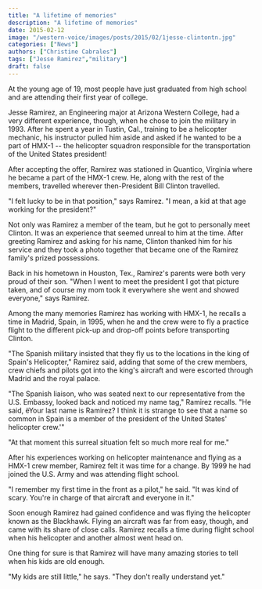 ```yaml
---
title: "A lifetime of memories"
description: "A lifetime of memories"
date: 2015-02-12
image: "/western-voice/images/posts/2015/02/1jesse-clintontn.jpg"
categories: ["News"]
authors: ["Christine Cabrales"]
tags: ["Jesse Ramirez","military"]
draft: false
---
```

At the young age of 19, most people have just graduated from high school and are attending their first year of college.

Jesse Ramirez, an Engineering major at Arizona Western College, had a very different experience, though, when he chose to join the military in 1993. After he spent a year in Tustin, Cal., training to be a helicopter mechanic, his instructor pulled him aside and asked if he wanted to be a part of HMX-1 -- the helicopter squadron responsible for the transportation of the United States president!

After accepting the offer, Ramirez was stationed in Quantico, Virginia where he became a part of the HMX-1 crew. He, along with the rest of the members, travelled wherever then-President Bill Clinton travelled.

"I felt lucky to be in that position," says Ramirez. "I mean, a kid at that age working for the president?"

Not only was Ramirez a member of the team, but he got to personally meet Clinton. It was an experience that seemed unreal to him at the time. After greeting Ramirez and asking for his name, Clinton thanked him for his service and they took a photo together that became one of the Ramirez family's prized possessions.

Back in his hometown in Houston, Tex., Ramirez's parents were both very proud of their son. "When I went to meet the president I got that picture taken, and of course my mom took it everywhere she went and showed everyone," says Ramirez.

Among the many memories Ramirez has working with HMX-1, he recalls a time in Madrid, Spain, in 1995, when he and the crew were to fly a practice flight to the different pick-up and drop-off points before transporting Clinton.

"The Spanish military insisted that they fly us to the locations in the king of Spain's Helicopter," Ramirez said, adding that some of the crew members, crew chiefs and pilots got into the king's aircraft and were escorted through Madrid and the royal palace.

"The Spanish liaison, who was seated next to our representative from the U.S. Embassy, looked back and noticed my name tag," Ramirez recalls. "He said, ëYour last name is Ramirez? I think it is strange to see that a name so common in Spain is a member of the president of the United States' helicopter crew.'"

"At that moment this surreal situation felt so much more real for me."

After his experiences working on helicopter maintenance and flying as a HMX-1 crew member, Ramirez felt it was time for a change. By 1999 he had joined the U.S. Army and was attending flight school.

"I remember my first time in the front as a pilot," he said. "It was kind of scary. You're in charge of that aircraft and everyone in it."

Soon enough Ramirez had gained confidence and was flying the helicopter known as the Blackhawk. Flying an aircraft was far from easy, though, and came with its share of close calls. Ramirez recalls a time during flight school when his helicopter and another almost went head on.

One thing for sure is that Ramirez will have many amazing stories to tell when his kids are old enough.

"My kids are still little," he says. "They don't really understand yet."